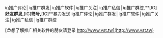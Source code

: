 ig推广评论│ig推广群发│ig推广软件│ig推广关注│ig推广私信│ig推广群控,**[IG]**好友群发,**[IG]**筛号,**[IG]**暴力发送
ig推广评论│ig推广群发│ig推广软件│ig推广关注│ig推广私信│ig推广群控

[😍想了解推广相关软件的朋友请登录 http://www.vst.tw](http://www.vst.tw)



